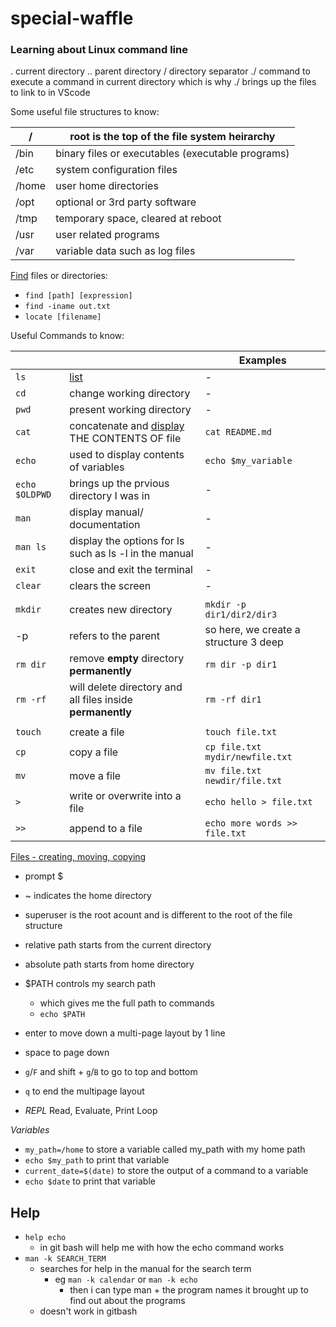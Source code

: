 # special-waffle

### Learning about Linux command line

. current directory
.. parent directory
/ directory separator
./ command to execute a command in current directory which is why ./ brings up the files to link to in VScode

Some useful file structures to know:

| / |root is the top of the file system heirarchy |
|---|---|
| /bin|binary files or executables (executable programs)|
| /etc|system configuration files|
| /home|user home directories|
| /opt|optional or 3rd party software|
| /tmp|temporary space, cleared at reboot|
| /usr|user related programs|
| /var|variable data such as log files|

[Find](./find.md) files or directories:
- `find [path] [expression]`
- `find -iname out.txt`
- `locate [filename]`

Useful Commands to know:

| | |Examples|
|---|---|---|
|`ls`|[list](./lists_learning.md)|-|
|`cd`|change working directory|-|
|`pwd`|present working directory|-|
|`cat`|concatenate and [display](./display.md) THE CONTENTS OF file|`cat README.md`|
|`echo`|used to display contents of variables|`echo $my_variable`|
|`echo $OLDPWD`|brings up the prvious directory I was in|-|
|`man`|display manual/ documentation|-|
|`man ls`|display the options for ls such as ls -l in the manual|-|
|`exit`|close and exit the terminal|-|
|`clear`|clears the screen|-|
| | | |
|`mkdir`|creates new directory|`mkdir -p dir1/dir2/dir3`|
|-p|refers to the parent|so here, we create a structure 3 deep|
|`rm dir`|remove **empty** directory **permanently**|`rm dir -p dir1`|
|`rm -rf`|will delete directory and all files inside **permanently**|`rm -rf dir1`|
| | | |
|`touch`|create a file|`touch file.txt`
|`cp`|copy a file|`cp file.txt mydir/newfile.txt`|
|`mv`|move a file|`mv file.txt newdir/file.txt`|
|`>`|write or overwrite into a file|`echo hello > file.txt`|
|`>>`|append to a file|`echo more words >> file.txt`|

[Files - creating, moving, copying](./filestuff.md)

- prompt $
- ~ indicates the home directory
- superuser is the root acount and is different to the root of the file structure
- relative path starts from the current directory
- absolute path starts from home directory
- $PATH controls my search path
    - which gives me the full path to commands
    - `echo $PATH`

- enter to move down a multi-page layout by 1 line
- space to page down
- `g`/`F` and shift + `g`/`B` to go to top and bottom
- `q` to end the multipage layout
- *REPL* Read, Evaluate, Print Loop

*Variables*

- `my_path=/home` to store a variable called my_path with my home path
- `echo $my_path` to print that variable
- `current_date=$(date)` to store the output of a command to a variable
- `echo $date` to print that variable


## Help

- `help echo`
    - in git bash will help me with how the echo command works
- `man -k SEARCH_TERM`
    - searches for help in the manual for the search term
        - eg `man -k calendar` or `man -k echo`
            - then i can type man + the program names it brought up to find out about the programs
    - doesn't work in gitbash

